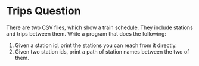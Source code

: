 # Trips Question

There are two CSV files, which show a train schedule. They include stations and trips between them. Write a program that does the following:

1. Given a station id, print the stations you can reach from it directly.
2. Given two station ids, print a path of station names between the two of them.
